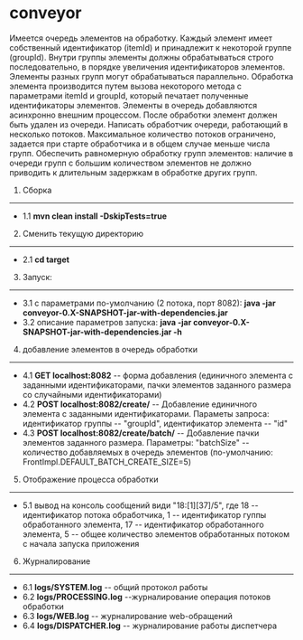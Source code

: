 conveyor
========

Имеется очередь элементов на обработку. Каждый элемент имеет собственный идентификатор (itemId) и принадлежит к некоторой группе (groupId). Внутри группы элементы должны обрабатываться строго последовательно, в порядке увеличения идентификаторов элементов. Элементы разных групп могут обрабатываться параллельно. Обработка элемента производится путем вызова некоторого метода с параметрами itemId и groupId, который печатает полученные идентификаторы элементов. Элементы в очередь добавляются асинхронно внешним процессом. После обработки элемент должен быть удален из очереди. 
Написать обработчик очереди, работающий в несколько потоков. Максимальное количество потоков ограничено, задается при старте обработчика и в общем случае меньше числа групп. Обеспечить равномерную обработку групп элементов: наличие в очереди групп с большим количеством элементов не должно приводить к длительным задержкам в обработке других групп.


1. Сборка
--------------
- 1.1 **mvn clean install -DskipTests=true**


2. Сменить текущую директорию
--------------
- 2.1 **cd target**


3. Запуск:
--------------
- 3.1 с параметрами по-умолчанию (2 потока, порт 8082): **java -jar conveyor-0.X-SNAPSHOT-jar-with-dependencies.jar**
- 3.2 описание параметров запуска: **java -jar conveyor-0.X-SNAPSHOT-jar-with-dependencies.jar -h**

	
4. добавление элементов в очередь обработки
--------------
- 4.1 **GET  localhost:8082** -- форма добавления (единичного элемента с заданными идентификаторами, пачки элементов заданного размера со случайными идентификаторами)
- 4.2 **POST localhost:8082/create/** -- Добавление единичного элемента с заданными идентификаторами. Параметы запроса: идентификатор группы -- "groupId", идентификатор элемента -- "id"
- 4.3 **POST localhost:8082/create/batch/** -- Добавление пачки элементов заданного размера. Параметры: "batchSize" -- количество добавляемых в очередь элементов (по-умолчанию: FrontImpl.DEFAULT_BATCH_CREATE_SIZE=5)

5. Отображение процесса обработки
--------------
- 5.1 вывод на консоль сообщений види "18:[1][37]/5", где 18 -- идентификатор потока обработчика, 1 -- идентификатор гуппы обработанного элемента, 17 -- идентификатор обработанного элемента, 5 -- общее количество элементов обработанных потоком с начала запуска приложения

6. Журналирование
--------------
- 6.1 **logs/SYSTEM.log** -- общий протокол работы
- 6.2 **logs/PROCESSING.log** --журналирование операция потоков обработки
- 6.3 **logs/WEB.log** -- журналирование web-обращений
- 6.4 **logs/DISPATCHER.log** -- журналирование работы диспетчера
